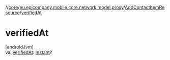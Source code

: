 //[core](../../../index.md)/[eu.epicompany.mobile.core.network.model.proxy](../index.md)/[AddContactItemResource](index.md)/[verifiedAt](verified-at.md)

# verifiedAt

[androidJvm]\
val [verifiedAt](verified-at.md): [Instant](https://developer.android.com/reference/kotlin/java/time/Instant.html)?
